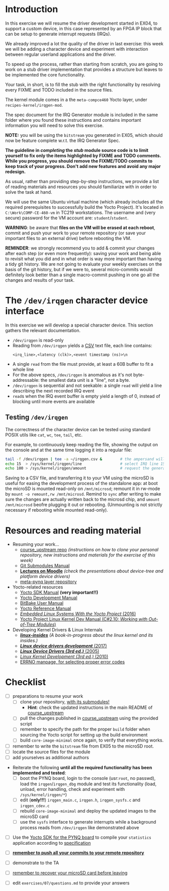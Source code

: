 # Introduction

In this exercise we will resume the driver development started in EX04, to support a custom device, in this case represented by an FPGA IP block that can be setup to generate interrupt requests (IRQs).

We already improved a lot the quality of the driver in last exercise: this week we will be adding a character device and experiment with interaction between regular userland applications and the driver.


To speed up the process, rather than starting from scratch, you are going to work on a stub driver implementation that provides a structure but leaves to be implemented the core functionality.

Your task, in short, is to fill the stub with the right functionality by resolving every FIXME and TODO included in the source files.

The kernel module comes in a the `meta-compce460` Yocto layer, under `recipes-kernel/irqgen-mod`.

The spec document for the IRQ Generator module is included in the same folder where you found these instructions and contains important information you will need to solve this exercise.

**NOTE:** you will be using the `bitstream` you generated in EX05, which should now be feature complete w.r.t. the IRQ Generator Spec.

**The guideline in *completing* the *stub* module source code is to limit yourself to fix only the items highlighted by FIXME and TODO comments. While you progress, you should remove the FIXME/TODO commits to keep track of your progress. Don't add new features and avoid any major redesign.**

As usual, rather than providing step-by-step instructions, we provide a list of reading materials and resources you should familiarize with in order to solve the task at hand.

We will use the same Ubuntu virtual machine (which already includes all the required prerequisites to successfully build the Yocto Project).
It's located in `C:\Work\COMP-CE-460-vm` in TC219 workstations.
The username and (very secure) password for the VM account are: `student`/`student`.

**WARNING**: be aware that **files on the VM will be erased at each reboot**, commit and push your work to your remote repository (or save your important files to an external drive) before rebooting the VM.

**REMINDER**: we strongly recommend you to add & commit your changes after each step (or even more frequently): saving your work and being able to revisit what you did and in what order is way more important than having a tidy git history. We are not going to evaluate your weekly exercises on the basis of the git history, but if we were to, several micro-commits would definitely look better than a single macro-commit pushing in one go all the changes and results of your task.

# The `/dev/irqgen` character device interface

In this exercise we will develop a special character device. This section gathers the relevant documentation.

- `/dev/irqgen` is read-only
- Reading from `/dev/irqgen` yields a [CSV](https://en.wikipedia.org/wiki/Comma-separated_values) text file, each line contains:
    ```csv
    <irq_line>,<latency (clk)>,<event timestamp (ns)>\n
    ```
- A single `read` from the file must provide, at least a 60B buffer to fit a whole line
- For the above specs, `/dev/irqgen` is anomalous as it's not byte-addressable: the smallest data unit is a "line", not a byte.
- `/dev/irqgen` is sequential and not seekable: a single `read` will yield a line describing the next recorded IRQ event
- `read`s when the IRQ event buffer is empty yield a length of 0, instead of blocking until more events are available

## Testing `/dev/irqgen`

The correctness of the character device can be tested using standard POSIX utils like `cat`, `wc`, `tee`, `tail`, etc.

For example, to continuously keep reading the file, showing the output on the console and at the same time logging it into a regular file:

```bash
tail -f /dev/irqgen | tee -a ~/irqgen.csv &        # the ampersand will run the job on the background, letting you use the console to issue more commands
echo 15  > /sys/kernel/irqgen/line                 # select IRQ line 15
echo 100 > /sys/kernel/irqgen/amount               # request the generation of 100 IRQ requests on the selected line
```

Saving to a CSV file, and transferring it to your VM using the microSD is useful for easing the development process of the standalone app:
at boot the microSD is mounted read-only on `/mnt/microsd`; remount it in rw-mode by `mount -o remount,rw /mnt/microsd`.
Remind to `sync` after writing to make sure the changes are actually written back to the microsd chip, and `umount /mnt/microsd` beofre plugging it out or rebooting. (Unmounting is not strictly necessary if rebooting while mounted read-only).

# Resources and reading material

- Resuming your work...
  - [course_upstream repo][course_upstream] *(instructions on how to clone your personal repository, new instructions and materials for the exercise of this week)*
  - [Git Submodules Manual][Git_Submodules]
  - [**Lectures on Moodle**][moodle.COMP.CE.460] *(check the presentations about device-tree and platform device drivers)*
  - [meta-pynq layer repository][meta-pynq]
- Yocto-related resources
  - [Yocto SDK Manual][yocto-sdk-manual] **(very important!!)**
  - [Yocto Development Manual][YoctoDEVMAN:cha4]
  - [BitBake User Manual][bitbakeUSRMAN]
  - [Yocto Reference Manual][YoctoREFMAN]
  - [*Embedded Linux Systems With the Yocto Project* (2016)][book:YOCTO:2016]
  - [Yocto Project Linux Kernel Dev Manual (C#2.10: *Working with Out-of-Tree Modules*)][YoctoKDEVMAN:sec2.10]
- Developing Kernel Drivers & Linux Internals
  - [***linux-insides***][book:linux-insides] *(A book-in-progress about the linux kernel and its insides.)*
  - [***Linux device drivers development*** (2017)][book:LDDD:2017]
  - [***Linux Device Drivers (3rd ed.)*** (2005)][book:LDD3:2005]
  - [*Linux Kernel Development (3rd ed.)* (2010)][book:LKD:2010]
  - [ERRNO manpage, for selecting proper error codes][man:3:errno]

# Checklist

- [ ] preparations to resume your work
  - [ ] clone your repository, <u>with its submodules!</u>
    - **Hint**: check the updated instructions in the main README of [course_upstream]
  - [ ] pull the changes published in [course_upstream] using the provided script
  - [ ] remember to specify the path for the proper `build` folder when sourcing the Yocto script for setting up the build environment
  - [ ] build `core-image-minimal` once again, to verify that everything works.
- [ ] remember to write the `bitstream` file from EX05 to the microSD root.
- [ ] locate the source files for the module
- [ ] add yourselves as additional authors
- Reiterate the following **until all the required functionality has been implemented and tested**:
  - [ ] boot the PYNQ board, login to the console (usr:`root`, no passwd), load the `irqgen`/`irqgen_dbg` module and test its functionality (load, unload, error handling, check and experiment with `/sys/kernel/irqgen/*`)
  - [ ] edit (**only!!!**) `irqgen_main.c`, `irqgen.h`, `irqgen_sysfs.c` and `irqgen_cdev.c`
  - [ ] rebuild `core-image-minimal` and deploy the updated images to the microSD card
  - [ ] use the `sysfs` interface to generate interrupts while a background process reads from `/dev/irqgen` like demonstrated above
- [ ] Use the [Yocto SDK for the PYNQ board](../07/yocto_sdk.md) to compile your `statistics` application according to [specification](../07/statistics_app/specs.md)
- [ ] <u>**remember to push all your commits to your remote repository**</u>
- [ ] demonstrate to the TA
- [ ] <u>remember to recover your microSD card before leaving</u>
- [ ] edit `exercises/07/questions.md` to provide your answers


[course_upstream]: https://course-gitlab.tuni.fi/comp.ce.460-real-time-systems_2022-2023/course_upstream
[Git_Submodules]: https://git-scm.com/book/en/v2/Git-Tools-Submodules
[YoctoQS]: https://www.yoctoproject.org/docs/2.4.3/yocto-project-qs/yocto-project-qs.html
[moodle.COMP.CE.460]: https://moodle.tuni.fi/course/view.php?id=29722
[YoctoDEVMAN:cha4]: https://www.yoctoproject.org/docs/2.4.3/dev-manual/dev-manual.html#extendpoky
[YoctoREFMAN]: https://www.yoctoproject.org/docs/2.4.3/ref-manual/ref-manual.html
[YoctoKDEVMAN:sec2.10]: https://www.yoctoproject.org/docs/2.4.3/kernel-dev/kernel-dev.html#working-with-out-of-tree-modules
[bitbakeUSRMAN]: https://www.yoctoproject.org/docs/2.4.3/bitbake-user-manual/bitbake-user-manual.html
[PYNQ-Z1-REFMAN]: https://reference.digilentinc.com/_media/reference/programmable-logic/pynq-z1/pynq-rm.pdf
[meta-pynq]: https://course-gitlab.tuni.fi/comp.ce.460-real-time-systems_2022-2023/meta-pynq
[book:LDDD:2017]: https://andor.tuni.fi/permalink/358FIN_TAMPO/1j3mh4m/alma9911130510505973
[book:LDD3:2005]: https://andor.tuni.fi/permalink/358FIN_TAMPO/1kfmqvo/alma9910688435205973
[book:LKD:2010]: https://andor.tuni.fi/permalink/358FIN_TAMPO/1kfmqvo/alma9910687662305973
[book:YOCTO:2016]: https://andor.tuni.fi/permalink/358FIN_TAMPO/1kfmqvo/alma992568575305973
[book:linux-insides]: https://0xax.gitbooks.io/linux-insides/content/index.html
[devtree-spec]: https://github.com/devicetree-org/devicetree-specification/releases/tag/v0.2
[man:3:errno]: http://man7.org/linux/man-pages/man3/errno.3.html
[yocto-sdk-manual]: https://www.yoctoproject.org/docs/2.4.3/sdk-manual/sdk-manual.html
[sdk-archive]: ../../build/tmp/deploy/sdk/poky-glibc-x86_64-core-image-minimal-cortexa9hf-neon-toolchain-2.4.3.sh
